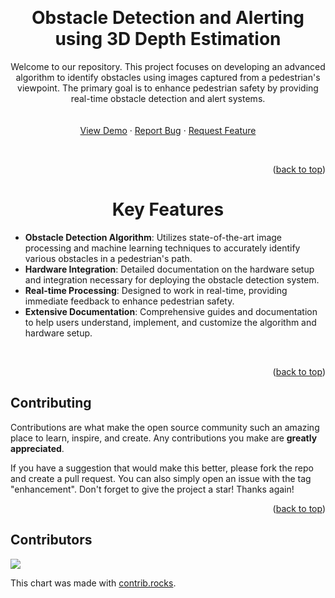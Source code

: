 <a name="readme-top"></a>

<br/>
<div align="center">
  <h1 align="center">Obstacle Detection and Alerting using 3D Depth Estimation</h1>

  <p align="center">
    Welcome to our repository. This project focuses on developing an advanced algorithm to identify obstacles using images captured from a pedestrian's viewpoint. The primary goal is to enhance pedestrian safety by providing real-time obstacle detection and alert systems.
    <br />  
    <br /> 
    <br />
    <a href="https://youtu.be/3QqH0R92WKA">View Demo</a>
    ·
    <a href="https://github.com/pranav-kale-01/obstacle-detection-and-avoidance-using-depth-estimation/issues">Report Bug</a>
    ·
    <a href="https://github.com/pranav-kale-01/obstacle-detection-and-avoidance-using-depth-estimation/issues">Request Feature</a>
    <br />
  </p>
</div>

<br/>
<p align="right">(<a href="#readme-top">back to top</a>)</p>


 <h1 align="center">Key Features</h1>
  
- **Obstacle Detection Algorithm**: Utilizes state-of-the-art image processing and machine learning techniques to accurately identify various obstacles in a pedestrian's path.
- **Hardware Integration**: Detailed documentation on the hardware setup and integration necessary for deploying the obstacle detection system.
- **Real-time Processing**: Designed to work in real-time, providing immediate feedback to enhance pedestrian safety.
- **Extensive Documentation**: Comprehensive guides and documentation to help users understand, implement, and customize the algorithm and hardware setup.

<br/>

<p align="right">(<a href="#readme-top">back to top</a>)</p>


## Contributing

Contributions are what make the open source community such an amazing place to learn, inspire, and create. Any contributions you make are **greatly appreciated**.

If you have a suggestion that would make this better, please fork the repo and create a pull request. You can also simply open an issue with the tag "enhancement".
Don't forget to give the project a star! Thanks again!

<p align="right">(<a href="#readme-top">back to top</a>)</p>

## Contributors 

<a href="https://github.com/pranav-kale-01/obstacle-detection-and-avoidance-using-depth-estimation/graphs/contributors">
  <img src="https://contrib.rocks/image?repo=pranav-kale-01/obstacle-detection-and-avoidance-using-depth-estimation" />
</a>

This chart was made with [contrib.rocks](https://contrib.rocks).

